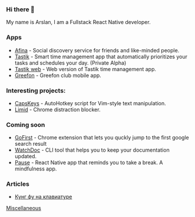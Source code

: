 ### Hi there 👋

My name is Arslan, I am a Fullstack React Native developer.

### Apps

- [Afina](https://afina.app) - Social discovery service for friends and like-minded people.
- [Tastik](https://tastik.app) - Smart time management app that automatically prioritizes your tasks and schedules your day. (Private Alpha)
- [Tastik web](https://web.tastik.app) - Web version of Tastik time management app.
- [Greefon](https://apps.apple.com/jo/app/greefon/id1590121856) - Greefon club mobile app.

### Interesting projects:

- [CapsKeys](https://github.com/kotano/capsKeys) - AutoHotkey script for Vim-style text manipulation.
- [Limid](https://github.com/kotano/limid) -  Chrome distraction blocker.

### Coming soon

- [GoFirst](https://github.com/kotano/gofirst) - Chrome extension that lets you quckly jump to the first google search result
- [WatchDoc](https://github.com/kotano/watchdoc) - CLI tool that helps you to keep your documentation updated.
- [Pause](https://github.com/kotano/pause) - React Native app that reminds you to take a break. A mindfulness app.

### Articles

- [Кунг фу на клавиатуре](https://habr.com/ru/post/551822/)


[Miscellaneous](https://github.com/kotano-snippets/)


<!--
**kotano/kotano** is a ✨ _special_ ✨ repository because its `README.md` (this file) appears on your GitHub profile.

Here are some ideas to get you started:

- 🔭 I’m currently working on ...
- 🌱 I’m currently learning ...
- 👯 I’m looking to collaborate on ...
- 🤔 I’m looking for help with ...
- 💬 Ask me about ...
- 📫 How to reach me: ...
- 😄 Pronouns: ...
- ⚡ Fun fact: ...
-->


<!-- [![Top Langs](https://github-readme-stats.vercel.app/api/top-langs/?username=kotano&layout=compact&hide=html)](https://github.com/anuraghazra/github-readme-stats)
 -->

